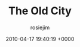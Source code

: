 ---
blog: travel
date: 2010-04-17 19:40:19 +0000
title: "The Old City"
author: rosiejim
permalink: /honeymoon-2010/morocco/marrakech/the-old-city/
---